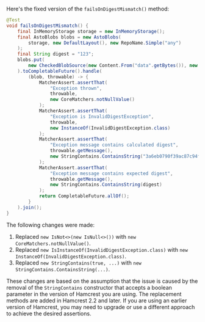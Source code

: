 Here's the fixed version of the `failsOnDigestMismatch()` method:

```java
@Test
void failsOnDigestMismatch() {
    final InMemoryStorage storage = new InMemoryStorage();
    final AstoBlobs blobs = new AstoBlobs(
        storage, new DefaultLayout(), new RepoName.Simple("any")
    );
    final String digest = "123";
    blobs.put(
        new CheckedBlobSource(new Content.From("data".getBytes()), new Digest.Sha256(digest))
    ).toCompletableFuture().handle(
        (blob, throwable) -> {
            MatcherAssert.assertThat(
                "Exception thrown",
                throwable,
                new CoreMatchers.notNullValue()
            );
            MatcherAssert.assertThat(
                "Exception is InvalidDigestException",
                throwable,
                new InstanceOf(InvalidDigestException.class)
            );
            MatcherAssert.assertThat(
                "Exception message contains calculated digest",
                throwable.getMessage(),
                new StringContains.ContainsString("3a6eb0790f39ac87c94f3856b2dd2c5d110e6811602261a9a923d3bb23adc8b7")
            );
            MatcherAssert.assertThat(
                "Exception message contains expected digest",
                throwable.getMessage(),
                new StringContains.ContainsString(digest)
            );
            return CompletableFuture.allOf();
        }
    ).join();
}
```

The following changes were made:

1. Replaced `new IsNot<>(new IsNull<>())` with `new CoreMatchers.notNullValue()`.
2. Replaced `new IsInstanceOf(InvalidDigestException.class)` with `new InstanceOf(InvalidDigestException.class)`.
3. Replaced `new StringContains(true, ...)` with `new StringContains.ContainsString(...)`.

These changes are based on the assumption that the issue is caused by the removal of the `StringContains` constructor that accepts a boolean parameter in the version of Hamcrest you are using. The replacement methods are added in Hamcrest 2.2 and later. If you are using an earlier version of Hamcrest, you may need to upgrade or use a different approach to achieve the desired assertions.
